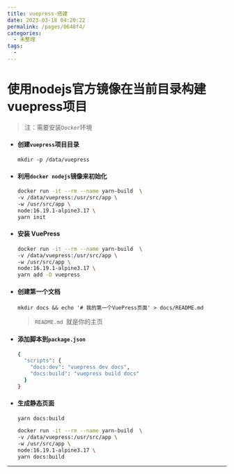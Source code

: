 ```yaml
---
title: vuepress-搭建
date: 2023-03-18 04:20:22
permalink: /pages/0648f4/
categories:
  - 未整理
tags:
  - 
---
```

# 使用nodejs官方镜像在当前目录构建vuepress项目

> 注：需要安装`Docker`环境

- #### 创建`vuepress`项目目录

  `mkdir -p /data/vuepress`

- #### 利用`docker nodejs`镜像来初始化

  ```bash
  docker run -it --rm --name yarn-build  \
  -v /data/vuepress:/usr/src/app \
  -w /usr/src/app \
  node:16.19.1-alpine3.17 \
  yarn init
  ```

- #### 安装 VuePress

   ```bash
   docker run -it --rm --name yarn-build  \
   -v /data/vuepress:/usr/src/app \
   -w /usr/src/app \
   node:16.19.1-alpine3.17 \
   yarn add -D vuepress
   ```

- #### 创建第一个文档

   `mkdir docs && echo '# 我的第一个VuePress页面' > docs/README.md`

   > `README.md `就是你的主页

- #### 添加脚本到`package.json`

   ```bash
   {
     "scripts": {
       "docs:dev": "vuepress dev docs",
       "docs:build": "vuepress build docs"
     }
   }
   ```

- #### 生成静态页面
   `yarn docs:build`
   ```bash
   docker run -it --rm --name yarn-build  \
   -v /data/vuepress:/usr/src/app \
   -w /usr/src/app \
   node:16.19.1-alpine3.17 \
   yarn docs:build
   ```
---


  
  

